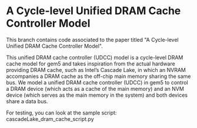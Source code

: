 # A Cycle-level Unified DRAM Cache Controller Model

This branch contains code associated to the paper titled "A Cycle-level Unified DRAM Cache Controller Model".

This unified DRAM cache controller (UDCC) model is a cycle-level DRAM cache model for gem5 and takes inspiration from
the actual hardware providing DRAM cache, such as Intel’s Cascade Lake, in which an NVRAM accompanies a DRAM cache as the off-chip main 
memory sharing the same bus. We model a unified DRAM cache controller (UDCC) in gem5 to control a DRAM device (which acts as a cache of 
the main memory) and an NVM device (which serves as the main memory in the system) and both devices share a data bus.

For testing, you can look at the sample script: cascadeLake_dram_cache_script.py
